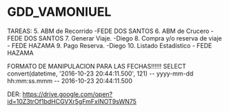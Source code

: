 # GDD_VAMONIUEL

TAREAS:
5. ABM de Recorrido -FEDE DOS SANTOS
6. ABM de Crucero -FEDE DOS SANTOS
7. Generar Viaje. -Diego
8. Compra y/o reserva de viaje  - FEDE HAZAMA
9. Pago Reserva. -Diego
10. Listado Estadístico - FEDE HAZAMA

FORMATO DE MANIPULACION PARA LAS FECHAS!!!!!!
SELECT convert(datetime, '2016-10-23 20:44:11.500', 121) -- yyyy-mm-dd hh:mm:ss.mmm -- 2016-10-23 20:44:11.500


DER: https://drive.google.com/open?id=10Z3trOf1bdHCGVXr5gFmFxINOT9sWN75
